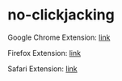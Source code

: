 no-clickjacking
===============

Google Chrome Extension: [link](https://chrome.google.com/webstore/detail/clickjacking-reveal/ecillfeckjnmpgfdabblnebhibndmnho)

Firefox Extension: [link](https://addons.mozilla.org/en-US/firefox/addon/no-clickjacking/)

Safari Extension: [link](https://s3.amazonaws.com/sondh/no-clickjacking/no-clickjacking.safariextz)
